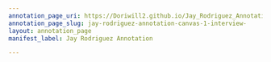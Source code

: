 ```yaml
---
annotation_page_uri: https://Doriwill2.github.io/Jay_Rodriguez_Annotation/annotations/jay-rodriguez-annotation-canvas-1-interview-.json
annotation_page_slug: jay-rodriguez-annotation-canvas-1-interview-
layout: annotation_page
manifest_label: Jay Rodriguez Annotation

---
```

